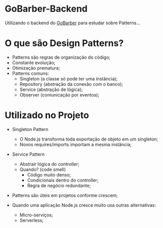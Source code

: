 # GoBarber-Backend
Utilizando o backend do [GoBarber](https://github.com/LucasMSnts/gobarber-backend) para estudar sobre Patterns...

# O que são Design Patterns?

- Patterns são regras de organização do código; 
- Constante evolução; 
- Otimização prematura; 
- Patterns comuns:
  - Singleton (a classe só pode ter uma instância); 
  - Repository (abstração da conexão com o banco); 
  - Service (abstração de lógica); 
  - Observer (comunicação por eventos);

# Utilizado no Projeto

- Singleton Pattern
  - O Node.js transforma toda exportação de objeto em um singleton;
  - Novos requires/imports importam a mesma instância;
- Service Pattern
  - Abstrair lógica do controller;
  - Quando? (code smell)
    - Código muito denso;
    - Condicionais dentro do controller;
    - Regra de negócio redundante;

- Patterns são úteis em projetos conforme crescem; 
- Quando uma aplicação Node.js cresce muito usa outras alternativas:
  - Micro-serviços;  
  - Serverless; 
